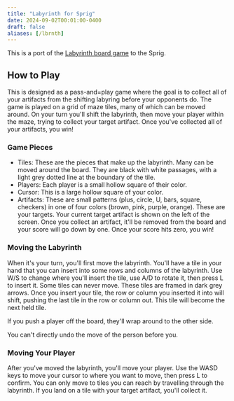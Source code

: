 ```yaml
---
title: "Labyrinth for Sprig"
date: 2024-09-02T00:01:00-0400
draft: false
aliases: [/lbrnth]
---
```

This is a port of the [Labyrinth board game](https://boardgamegeek.com/boardgame/1219/labyrinth) to the Sprig.

## How to Play
This is designed as a pass-and=play game where the goal is to collect all of your artifacts from the shifting labyring before your opponents do. The game is played on a grid of maze tiles, many of which can be moved around. On your turn you'll shift the labyrinth, then move your player within the maze, trying to collect your target artifact. Once you've collected all of your artifacts, you win!

### Game Pieces
* Tiles: These are the pieces that make up the labyrinth. Many can be moved around the board. They are black with white passages, with a light grey dotted line at the boundary of the tile.
* Players: Each player is a small hollow square of their color.
* Cursor: This is a large hollow square of your color.
* Artifacts: These are small patterns (plus, circle, U, bars, square, checkers) in one of four colors (brown, pink, purple, orange). These are your targets. Your current target artifact is shown on the left of the screen. Once you collect an artifact, it'll be removed from the board and your score will go down by one. Once your score hits zero, you win!

### Moving the Labyrinth
When it's your turn, you'll first move the labyrinth. You'll have a tile in your hand that you can insert into some rows and columns of the labyrinth. Use W/S to change where you'll insert the tile, use A/D to rotate it, then press L to insert it. Some tiles can never move. These tiles are framed in dark grey arrows. Once you insert your tile, the row or column you inserted it into will shift, pushing the last tile in the row or column out. This tile will become the next held tile.

If you push a player off the board, they'll wrap around to the other side. 

You can't directly undo the move of the person before you.

### Moving Your Player
After you've moved the labyrinth, you'll move your player. Use the WASD keys to move your cursor to where you want to move, then press L to confirm. You can only move to tiles you can reach by travelling through the labyrinth. If you land on a tile with your target artifact, you'll collect it.